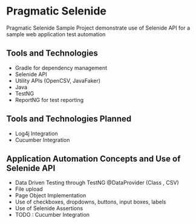 # Pragmatic Selenide 
Pragmatic Selenide Sample Project demonstrate use of Selenide API for a sample web application test automation 


## Tools and Technologies 
* Gradle for dependency management 
* Selenide API 
* Utility APIs (OpenCSV, JavaFaker)
* Java 
* TestNG 
* ReportNG for test reporting 

## Tools and Technologies Planned 
* Log4j Integration 
* Cucumber Integration 

## Application Automation Concepts and Use of Selenide API 
* Data Driven Testing through TestNG @DataProvider (Class , CSV)
* File upload 
* Page Object Implementation
* Use of checkboxes, dropdowns, buttons, input boxes, labels 
* Use of Selenide Assertions  
* TODO : Cucumber Integration 

